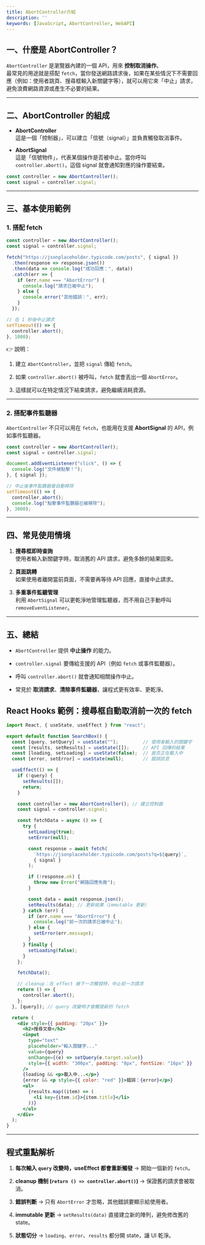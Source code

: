 ```yaml
---
title: AbortController介紹
description: ''
keywords: [JavaScript, AbortController, WebAPI]
---
```


## 一、什麼是 AbortController？

`AbortController` 是瀏覽器內建的一個 API，用來 **控制取消操作**。\
最常見的用途就是搭配 `fetch`，當你發送網路請求後，如果在某些情況下不需要回應（例如：使用者跳頁、搜尋框輸入新關鍵字等），就可以用它來「中止」請求，避免浪費網路資源或產生不必要的結果。

---

## 二、AbortController 的組成

- **AbortController**\
   這是一個「控制器」，可以建立「信號（signal）」並負責觸發取消事件。

- **AbortSignal**\
   這是「信號物件」，代表某個操作是否被中止。當你呼叫 `controller.abort()`，這個 signal 就會通知對應的操作要結束。

```javascript
const controller = new AbortController();
const signal = controller.signal;
```

---

## 三、基本使用範例

### 1\. 搭配 fetch

```javascript
const controller = new AbortController();
const signal = controller.signal;

fetch("https://jsonplaceholder.typicode.com/posts", { signal })
  .then(response => response.json())
  .then(data => console.log("成功回應：", data))
  .catch(err => {
    if (err.name === "AbortError") {
      console.log("請求已被中止");
    } else {
      console.error("其他錯誤：", err);
    }
  });

// 在 1 秒後中止請求
setTimeout(() => {
  controller.abort();
}, 1000);
```

👉 說明：

1. 建立 `AbortController`，並把 `signal` 傳給 `fetch`。

2. 如果 `controller.abort()` 被呼叫，`fetch` 就會丟出一個 `AbortError`。

3. 這樣就可以在特定情況下結束請求，避免繼續消耗資源。

---

### 2\. 搭配事件監聽器

`AbortController` 不只可以用在 `fetch`，也能用在支援 **AbortSignal** 的 API，例如事件監聽器。

```javascript
const controller = new AbortController();
const signal = controller.signal;

document.addEventListener("click", () => {
  console.log("文件被點擊！");
}, { signal });

// 中止後事件監聽器會自動移除
setTimeout(() => {
  controller.abort();
  console.log("點擊事件監聽器已被移除");
}, 3000);
```

---

## 四、常見使用情境

1. **搜尋框即時查詢**\
   使用者輸入新關鍵字時，取消舊的 API 請求，避免多餘的結果回來。

2. **頁面跳轉**\
   如果使用者離開當前頁面，不需要再等待 API 回應，直接中止請求。

3. **多重事件監聽管理**\
   利用 `AbortSignal` 可以更乾淨地管理監聽器，而不用自己手動呼叫 `removeEventListener`。

---

## 五、總結

- `AbortController` 提供 **中止操作** 的能力。

- `controller.signal` 要傳給支援的 API（例如 `fetch` 或事件監聽器）。

- 呼叫 `controller.abort()` 就會通知相關操作中止。

- 常見於 **取消請求**、**清除事件監聽器**，讓程式更有效率、更乾淨。

## React Hooks 範例：搜尋框自動取消前一次的 fetch

```jsx
import React, { useState, useEffect } from "react";

export default function SearchBox() {
  const [query, setQuery] = useState("");         // 使用者輸入的關鍵字
  const [results, setResults] = useState([]);     // API 回傳的結果
  const [loading, setLoading] = useState(false);  // 是否正在載入中
  const [error, setError] = useState(null);       // 錯誤訊息

  useEffect(() => {
    if (!query) {
      setResults([]);
      return;
    }

    const controller = new AbortController(); // 建立控制器
    const signal = controller.signal;

    const fetchData = async () => {
      try {
        setLoading(true);
        setError(null);

        const response = await fetch(
          `https://jsonplaceholder.typicode.com/posts?q=${query}`,
          { signal }
        );

        if (!response.ok) {
          throw new Error("網路回應失敗");
        }

        const data = await response.json();
        setResults(data); // 更新結果（immutable 更新）
      } catch (err) {
        if (err.name === "AbortError") {
          console.log("前一次的請求已被中止");
        } else {
          setError(err.message);
        }
      } finally {
        setLoading(false);
      }
    };

    fetchData();

    // cleanup：在 effect 被下一次觸發時，中止前一次請求
    return () => {
      controller.abort();
    };
  }, [query]); // query 改變時才會觸發新的 fetch

  return (
    <div style={{ padding: "20px" }}>
      <h2>搜尋文章</h2>
      <input
        type="text"
        placeholder="輸入關鍵字..."
        value={query}
        onChange={(e) => setQuery(e.target.value)}
        style={{ width: "300px", padding: "8px", fontSize: "16px" }}
      />
      {loading && <p>載入中...</p>}
      {error && <p style={{ color: "red" }}>錯誤：{error}</p>}
      <ul>
        {results.map((item) => (
          <li key={item.id}>{item.title}</li>
        ))}
      </ul>
    </div>
  );
}

```

---

## 程式重點解析

1. **每次輸入 `query` 改變時，useEffect 都會重新觸發** → 開始一個新的 `fetch`。

2. **cleanup 機制 (`return () => controller.abort()`)** → 保證舊的請求會被取消。

3. **錯誤判斷** → 只有 `AbortError` 才忽略，其他錯誤要顯示給使用者。

4. **immutable 更新** → `setResults(data)` 直接建立新的陣列，避免修改舊的 state。

5. **狀態切分** → `loading`、`error`、`results` 都分開 state，讓 UI 乾淨。